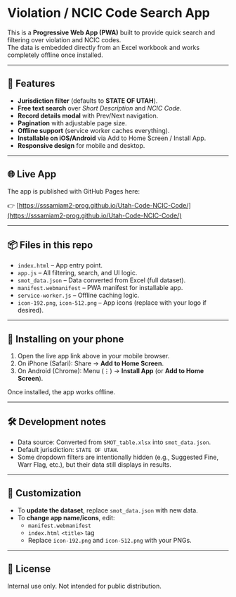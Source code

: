 # Violation / NCIC Code Search App

This is a **Progressive Web App (PWA)** built to provide quick search and filtering over violation and NCIC codes.  
The data is embedded directly from an Excel workbook and works completely offline once installed.

---

## 🚀 Features
- **Jurisdiction filter** (defaults to **STATE OF UTAH**).
- **Free text search** over *Short Description* and *NCIC Code*.
- **Record details modal** with Prev/Next navigation.
- **Pagination** with adjustable page size.
- **Offline support** (service worker caches everything).
- **Installable on iOS/Android** via Add to Home Screen / Install App.
- **Responsive design** for mobile and desktop.

---

## 🌐 Live App
The app is published with GitHub Pages here:

👉 [https://sssamiam2-prog.github.io/Utah-Code-NCIC-Code/](https://sssamiam2-prog.github.io/Utah-Code-NCIC-Code/)

---

## 📦 Files in this repo
- `index.html` – App entry point.
- `app.js` – All filtering, search, and UI logic.
- `smot_data.json` – Data converted from Excel (full dataset).
- `manifest.webmanifest` – PWA manifest for installable app.
- `service-worker.js` – Offline caching logic.
- `icon-192.png`, `icon-512.png` – App icons (replace with your logo if desired).

---

## 📱 Installing on your phone
1. Open the live app link above in your mobile browser.  
2. On iPhone (Safari): Share → **Add to Home Screen**.  
3. On Android (Chrome): Menu (⋮) → **Install App** (or **Add to Home Screen**).  

Once installed, the app works offline.

---

## 🛠 Development notes
- Data source: Converted from `SMOT_table.xlsx` into `smot_data.json`.  
- Default jurisdiction: `STATE OF UTAH`.  
- Some dropdown filters are intentionally hidden (e.g., Suggested Fine, Warr Flag, etc.), but their data still displays in results.

---

## 🔧 Customization
- To **update the dataset**, replace `smot_data.json` with new data.  
- To **change app name/icons**, edit:
  - `manifest.webmanifest`
  - `index.html` `<title>` tag
  - Replace `icon-192.png` and `icon-512.png` with your PNGs.

---

## 📄 License
Internal use only. Not intended for public distribution.
